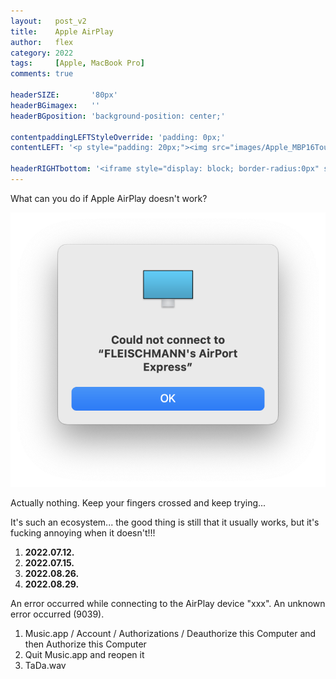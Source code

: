 ```yaml
---
layout:   post_v2
title:    Apple AirPlay
author:   flex
category: 2022
tags:     [Apple, MacBook Pro]
comments: true

headerSIZE:       '80px'
headerBGimagex:   ''
headerBGposition: 'background-position: center;'

contentpaddingLEFTStyleOverride: 'padding: 0px;'
contentLEFT: '<p style="padding: 20px;"><img src="images/Apple_MBP16Touch-Silver-2019_nobg.png"></p>'

headerRIGHTbottom: '<iframe style="display: block; border-radius:0px" src="https://open.spotify.com/embed/track/5mJ9BADY9P2wjeHgWgLvOz?utm_source=generator" width="100%" height="80" frameBorder="0" allowfullscreen="" allow="autoplay; clipboard-write; encrypted-media; fullscreen; picture-in-picture"></iframe>'
---
```


What can you do if Apple AirPlay doesn't work?

<img src="images/Apple_AirPlay_error.png">

Actually nothing. Keep your fingers crossed and keep trying...

It's such an ecosystem... the good thing is still that it usually works, but it's fucking annoying when it doesn't!!!

1. **2022.07.12.**
2. **2022.07.15.**
3. **2022.08.26.**
4. **2022.08.29.**

An error occurred while connecting to the AirPlay device "xxx". An unknown error occurred (9039).

1. Music.app / Account / Authorizations / Deauthorize this Computer and then Authorize this Computer
2. Quit Music.app and reopen it
3. TaDa.wav